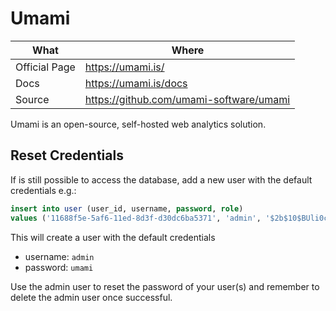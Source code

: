 # Umami

| What          | Where                                     |
|---------------|-------------------------------------------|
| Official Page | <https://umami.is/>                       |
| Docs          | <https://umami.is/docs>                   |
| Source        | <https://github.com/umami-software/umami> |

Umami is an open-source, self-hosted web analytics solution.

## Reset Credentials

If is still possible to access the database, add a new user with the default credentials e.g.:

``` sql
insert into user (user_id, username, password, role) 
values ('11688f5e-5af6-11ed-8d3f-d30dc6ba5371', 'admin', '$2b$10$BUli0c.muyCW1ErNJc3jL.vFRFtFJWrT8/GcR4A.sUdCznaXiqFXa', 'admin');
```

This will create a user with the default credentials

- username: `admin`
- password: `umami`

Use the admin user to reset the password of your user(s) and remember to delete the admin user once successful.
